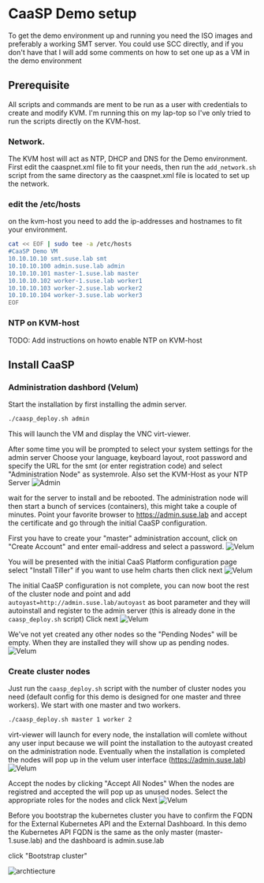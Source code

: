 # CaaSP Demo setup
To get the demo environment up and running you need the ISO images and preferably a working SMT server.
You could use SCC directly, and if you don't have that I will add some comments on how to set one up as a VM in the demo environment


## Prerequisite
All scripts and commands are ment to be run as a user with credentials to create and modify KVM. I'm running this on my lap-top so I've only tried to run the scripts directly on the KVM-host.

### Network.
The KVM host will act as NTP, DHCP and DNS for the Demo environment.
First edit the caaspnet.xml file to fit your needs, then run the `add_network.sh` script from the same directory as the caaspnet.xml file is located to set up the network.

### edit the /etc/hosts
on the kvm-host you need to add the ip-addresses and hostnames to fit your environment.
```bash
cat << EOF | sudo tee -a /etc/hosts
#CaaSP Demo VM
10.10.10.10 smt.suse.lab smt
10.10.10.100 admin.suse.lab admin
10.10.10.101 master-1.suse.lab master
10.10.10.102 worker-1.suse.lab worker1
10.10.10.103 worker-2.suse.lab worker2
10.10.10.104 worker-3.suse.lab worker3
EOF
```
### NTP on KVM-host
TODO: Add instructions on howto enable NTP on KVM-host

## Install CaaSP
### Administration dashbord (Velum)
Start the installation by first installing the admin server.
```bash
./caasp_deploy.sh admin
```
This will launch the VM and display the VNC virt-viewer.

After some time you will be prompted to select your system settings for the admin server
Choose your language, keyboard layout, root password and specify the URL for the smt (or enter registration code) and select "Administration Node" as systemrole.
Also set the KVM-Host as your NTP Server
![Admin](https://github.com/SweBarre/MyDemos/blob/master/CaaSP/images/admin1.png)

wait for the server to install and be rebooted.
The administration node will then start a bunch of services (containers), this might take a couple of minutes.
Point your favorite browser to https://admin.suse.lab and accept the certificate and go through the initial CaaSP configuration.

First you have to create your "master" administration account, click on "Create Account" and enter email-address and select a password.
![Velum](https://github.com/SweBarre/MyDemos/blob/master/CaaSP/images/admin2.png)

You will be presented with the initial CaaS Platform configuration page
select "Install Tiller" if you want to use helm charts
then click next
![Velum](https://github.com/SweBarre/MyDemos/blob/master/CaaSP/images/admin3.png)

The initial CaaSP configuration is not complete, you can now boot the rest of the cluster node and point and add `autoyast=http://admin.suse.lab/autoyast` as boot parameter and they will autoinstall and register to the admin server (this is already done in the `caasp_deploy.sh` script)
Click next
![Velum](https://github.com/SweBarre/MyDemos/blob/master/CaaSP/images/admin4.png)

We've not yet created any other nodes so the "Pending Nodes" will be empty. When they are installed they will show up as pending nodes.
![Velum](https://github.com/SweBarre/MyDemos/blob/master/CaaSP/images/admin5.png)

### Create cluster nodes
Just run the `caasp_deploy.sh` script with the number of cluster nodes you need (default config for this demo is designed for one master and three workers).
We start with one master and two workers.
```bash
./caasp_deploy.sh master 1 worker 2
```
virt-viewer will launch for every node, the installation will comlete without any user input because we will point the installation to the autoyast created on the administration node.
Eventually when the installation is completed the nodes will pop up in the velum user interface (https://admin.suse.lab)
![Velum](https://github.com/SweBarre/MyDemos/blob/master/CaaSP/images/admin6.png)

Accept the nodes by clicking "Accept All Nodes"
When the nodes are registred and accepted the will pop up as unused nodes.
Select the appropriate roles for the nodes and click Next
![Velum](https://github.com/SweBarre/MyDemos/blob/master/CaaSP/images/admin7.png)

Before you bootstrap the kubernetes cluster you have to confirm the FQDN for the External Kubernetes API and the External Dashboard. In this demo the Kubernetes API FQDN is the same as the only master (master-1.suse.lab) and the dashboard is admin.suse.lab

click "Bootstrap cluster"


![archtiecture](https://github.com/SweBarre/MyDemos/blob/master/CaaSP/images/architecture.png)
